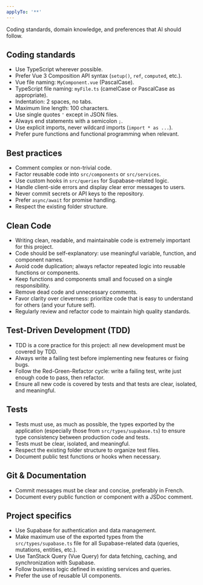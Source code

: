 ```yaml
---
applyTo: '**'
---
```


Coding standards, domain knowledge, and preferences that AI should follow.

## Coding standards

- Use TypeScript wherever possible.
- Prefer Vue 3 Composition API syntax (`setup()`, `ref`, `computed`, etc.).
- Vue file naming: `MyComponent.vue` (PascalCase).
- TypeScript file naming: `myFile.ts` (camelCase or PascalCase as appropriate).
- Indentation: 2 spaces, no tabs.
- Maximum line length: 100 characters.
- Use single quotes `'` except in JSON files.
- Always end statements with a semicolon `;`.
- Use explicit imports, never wildcard imports (`import * as ...`).
- Prefer pure functions and functional programming when relevant.

## Best practices

- Comment complex or non-trivial code.
- Factor reusable code into `src/components` or `src/services`.
- Use custom hooks in `src/queries` for Supabase-related logic.
- Handle client-side errors and display clear error messages to users.
- Never commit secrets or API keys to the repository.
- Prefer `async/await` for promise handling.
- Respect the existing folder structure.

## Clean Code

- Writing clean, readable, and maintainable code is extremely important for this project.
- Code should be self-explanatory: use meaningful variable, function, and component names.
- Avoid code duplication; always refactor repeated logic into reusable functions or components.
- Keep functions and components small and focused on a single responsibility.
- Remove dead code and unnecessary comments.
- Favor clarity over cleverness: prioritize code that is easy to understand for others (and your future self).
- Regularly review and refactor code to maintain high quality standards.

## Test-Driven Development (TDD)

- TDD is a core practice for this project: all new development must be covered by TDD.
- Always write a failing test before implementing new features or fixing bugs.
- Follow the Red-Green-Refactor cycle: write a failing test, write just enough code to pass, then refactor.
- Ensure all new code is covered by tests and that tests are clear, isolated, and meaningful.

## Tests

- Tests must use, as much as possible, the types exported by the application (especially those from `src/types/supabase.ts`) to ensure type consistency between production code and tests.
- Tests must be clear, isolated, and meaningful.
- Respect the existing folder structure to organize test files.
- Document public test functions or hooks when necessary.

## Git & Documentation

- Commit messages must be clear and concise, preferably in French.
- Document every public function or component with a JSDoc comment.

## Project specifics

- Use Supabase for authentication and data management.
- Make maximum use of the exported types from the `src/types/supabase.ts` file for all Supabase-related data (queries, mutations, entities, etc.).
- Use TanStack Query (Vue Query) for data fetching, caching, and synchronization with Supabase.
- Follow business logic defined in existing services and queries.
- Prefer the use of reusable UI components.
